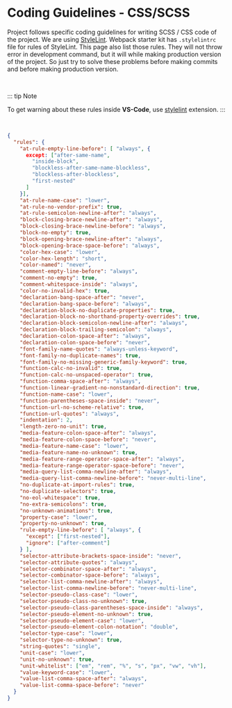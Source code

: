 <br><br>

# Coding Guidelines - CSS/SCSS

Project follows specific coding guidelines for writing SCSS / CSS code of the project. We are using [StyleLint](https://stylelint.io/). Webpack starter kit has `.stylelintrc` file for rules of StyleLint. This page also list those rules. They will not throw error in development command, but it will while making production version of the project. So just try to solve these problems before making commits and before making production version.

<br>

::: tip Note

To get warning about these rules inside **VS-Code**, use [stylelint](https://marketplace.visualstudio.com/items?itemName=Daosro.stylelint) extension.
:::

<br>


```json
{
  "rules": {
    "at-rule-empty-line-before": [ "always", {
      except: ["after-same-name",
        "inside-block",
        "blockless-after-same-name-blockless",
        "blockless-after-blockless",
        "first-nested"
      ]
    }],
    "at-rule-name-case": "lower",
    "at-rule-no-vendor-prefix": true,
    "at-rule-semicolon-newline-after": "always",
    "block-closing-brace-newline-after": "always",
    "block-closing-brace-newline-before": "always",
    "block-no-empty": true,
    "block-opening-brace-newline-after": "always",
    "block-opening-brace-space-before": "always",
    "color-hex-case": "lower",
    "color-hex-length": "short",
    "color-named": "never",
    "comment-empty-line-before": "always",
    "comment-no-empty": true,
    "comment-whitespace-inside": "always",
    "color-no-invalid-hex": true,
    "declaration-bang-space-after": "never",
    "declaration-bang-space-before": "always",
    "declaration-block-no-duplicate-properties": true,
    "declaration-block-no-shorthand-property-overrides": true,
    "declaration-block-semicolon-newline-after": "always",
    "declaration-block-trailing-semicolon": "always",
    "declaration-colon-space-after": "always",
    "declaration-colon-space-before": "never",
    "font-family-name-quotes": "always-unless-keyword",
    "font-family-no-duplicate-names": true,
    "font-family-no-missing-generic-family-keyword": true,
    "function-calc-no-invalid": true,
    "function-calc-no-unspaced-operator": true,
    "function-comma-space-after": "always",
    "function-linear-gradient-no-nonstandard-direction": true,
    "function-name-case": "lower",
    "function-parentheses-space-inside": "never",
    "function-url-no-scheme-relative": true,
    "function-url-quotes": "always",
    "indentation": 2,
    "length-zero-no-unit": true,
    "media-feature-colon-space-after": "always",
    "media-feature-colon-space-before": "never",
    "media-feature-name-case": "lower",
    "media-feature-name-no-unknown": true,
    "media-feature-range-operator-space-after": "always",
    "media-feature-range-operator-space-before": "never",
    "media-query-list-comma-newline-after": "always",
    "media-query-list-comma-newline-before": "never-multi-line",
    "no-duplicate-at-import-rules": true,
    "no-duplicate-selectors": true,
    "no-eol-whitespace": true,
    "no-extra-semicolons": true,
    "no-unknown-animations": true,
    "property-case": "lower",
    "property-no-unknown": true,
    "rule-empty-line-before": [ "always", {
      "except": ["first-nested"],
      "ignore": ["after-comment"]
    } ],
    "selector-attribute-brackets-space-inside": "never",
    "selector-attribute-quotes": "always",
    "selector-combinator-space-after": "always",
    "selector-combinator-space-before": "always",
    "selector-list-comma-newline-after": "always",
    "selector-list-comma-newline-before": "never-multi-line",
    "selector-pseudo-class-case": "lower",
    "selector-pseudo-class-no-unknown": true,
    "selector-pseudo-class-parentheses-space-inside": "always",
    "selector-pseudo-element-no-unknown": true,
    "selector-pseudo-element-case": "lower",
    "selector-pseudo-element-colon-notation": "double",
    "selector-type-case": "lower",
    "selector-type-no-unknown": true,
    "string-quotes": "single",
    "unit-case": "lower",
    "unit-no-unknown": true,
    "unit-whitelist": ["em", "rem", "%", "s", "px", "vw", "vh"],
    "value-keyword-case": "lower",
    "value-list-comma-space-after": "always",
    "value-list-comma-space-before": "never"
  }
}
```